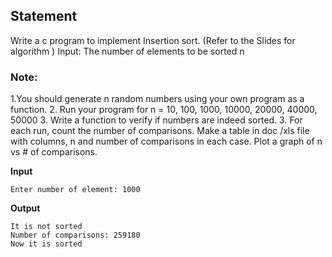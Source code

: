 ## Statement
Write a c program to implement Insertion sort.
(Refer to the Slides for algorithm )
Input: The number of elements to be sorted n
### Note:
1.You should generate n random numbers using your own program as a function.
2. Run your program for n = 10, 100, 1000, 10000, 20000, 40000, 50000 
3. Write a function to verify if numbers are indeed sorted. 
3. For each run, count the number of comparisons. Make a table in doc /xls file with columns, n and number of comparisons in each case. Plot a graph of n vs # of comparisons.

**Input**
```
Enter number of element: 1000
```
**Output**
```
It is not sorted
Number of comparisons: 259180
Now it is sorted
```
